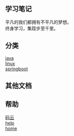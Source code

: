 ## 学习笔记

平凡的我们都拥有不平凡的梦想。<br/>
终身学习，集跬步至千里。

## 分类
  [java](java/) <br/>
  [linux](linux/) <br/>
  [springboot](springboot/) <br/>


## 其他文档

 

## 帮助
  [码云](https://gitee.com/L10052108/doc) <br/>
  [help](help/) <br/>
  [home]() <br/>
